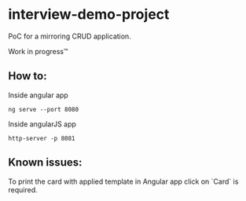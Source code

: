 # interview-demo-project
PoC for a mirroring CRUD application.


Work in progress™️

<h2>How to:</h2>
 Inside angular app

 `ng serve --port 8080`


 Inside angularJS app 

 `http-server -p 8081 `




<h2>Known issues:</h2>
To print the card with applied template in Angular app click on `Card` is required.
